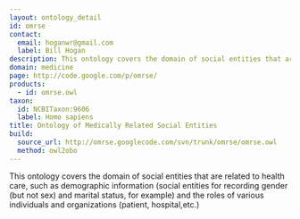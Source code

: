 ```yaml
---
layout: ontology_detail
id: omrse
contact: 
  email: hoganwr@gmail.com
  label: Bill Hogan
description: This ontology covers the domain of social entities that are related to health care, such as demographic information and the roles of various individuals and organizations.
domain: medicine
page: http://code.google.com/p/omrse/
products: 
  - id: omrse.owl
taxon: 
  id: NCBITaxon:9606
  label: Homo sapiens
title: Ontology of Medically Related Social Entities
build:
  source_url: http://omrse.googlecode.com/svn/trunk/omrse/omrse.owl
  method: owl2obo
---
```


This ontology covers the domain of social entities that are related to health care, such as demographic information (social entities for recording gender (but not sex) and marital status, for example) and the roles of various individuals and organizations (patient, hospital,etc.)
